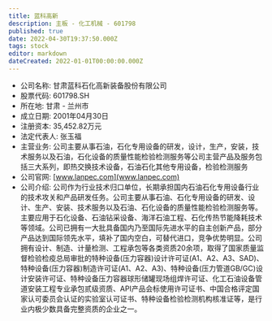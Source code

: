 ```yaml
---
title: 蓝科高新
description: 主板 - 化工机械 - 601798
published: true
date: 2022-04-30T19:37:50.000Z
tags: stock
editor: markdown
dateCreated: 2022-01-01T00:00:00.000Z
---
```


- 公司名称: 甘肃蓝科石化高新装备股份有限公司
- 股票代码: 601798.SH
- 所在地: 甘肃 - 兰州市
- 成立日期: 2001年04月30日
- 注册资本: 35,452.82万元
- 法定代表人: 张玉福
- 主营业务: 公司主要从事石油，石化专用设备的研发，设计，生产，安装，技术服务以及石油，石化设备的质量性能检验检测服务等公司主营产品及服务包括三大系列，即热交换技术设备，石油石化其他专用设备，检验检测服务
- 公司官网: [www.lanpec.com](www.lanpec.com)
- 公司介绍: 公司作为行业技术归口单位，长期承担国内石油石化专用设备行业的技术攻关和产品研发任务。公司主要从事石油、石化专用设备的研发、设计、生产、安装、技术服务以及石油、石化设备的质量性能检验检测服务等。主要应用于石化设备、石油钻采设备、海洋石油工程、石化传热节能降耗技术等领域。公司已拥有一大批具备国内乃至国际先进水平的自主创新产品，部分产品达到国际领先水平，填补了国内空白，可替代进口，竞争优势明显。公司拥有设计、制造、计量检测、工程承包等各类资质20余项，取得了国家质量监督检验检疫总局审批的特种设备(压力容器)设计许可证(A1、A2、A3、SAD)、特种设备(压力容器)制造许可证(A1、A2、A3)、特种设备(压力管道GB/GC)设计安装许可证、特种设备压力容器球形储罐现场组焊许可证、化工石油设备管道安装工程专业承包贰级资质、API产品会标使用许可证书、中国合格评定国家认可委员会认证的实验室认可证书、特种设备检验检测机构核准证等，是行业内极少数具备完整资质的企业之一。


